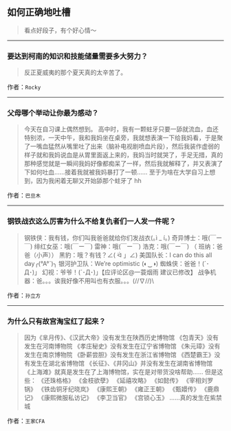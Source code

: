 ## 如何正确地吐槽

> 看点好段子，有个好心情～


 
---

### 要达到柯南的知识和技能储量需要多大努力？

> 反正夏威夷的那个夏天真的太辛苦了。


作者：`Rocky`

---

### 父母哪个举动让你最为感动？

> 今天在自习课上偶然想到。
> 高中时，我有一颗蛀牙只要一舔就流血，血还特别浓，一天中午，我和我妈坐在桌旁，我就想表演一下给我妈看，于是聚了一嘴血猛然从嘴里吐了出来（脑补电视剧喷血片段），然后我装作虚弱的样子就和我妈说血是从胃里面返上来的，我妈当时就哭了，手足无措，真的那种感觉就是一瞬间我妈好像都痴呆了一样，然后我就解释了，并又表演了下如何吐血……接着我就被我妈暴打了一顿……
> 至于为啥在大学自习上想到，因为我闲着无聊又开始舔那个蛀牙了 hh


作者：`巴旦木`

---

### 钢铁战衣这么厉害为什么不给复仇者们一人发一件呢？

> 钢铁侠：我有钱，你们叫我爸爸就给你们发战衣(｡ì _ í｡)
> 奇异博士：哦(￣ー￣)
> 绯红女巫：哦(￣ー￣)
> 雷神：哦(￣ー￣)
> 浩克：哦(￣ー￣) （ 班纳：爸爸（小声））
> 黑豹：哦？有钱？∠( ᐛ 」∠)
> 美国队长：I can do this all day╭(°A°`)╮
> 银河护卫队：We’re optimistic (◐‿◑)
> 蜘蛛侠：爸爸！(´･Д･)」
> 幻视：爷爷！(´･Д･)」【应评论区@一蓑烟雨 建议已修改】
> 战争机器：爸。。。诶我好像不用叫也有衣服。。。\(//∇//)\


作者：`孙立方`

---

### 为什么只有故宫淘宝红了起来？

> 因为《芈月传》、《汉武大帝》没有发生在陕西历史博物馆
> 《包青天》没有发生在河南博物院
> 《孝庄秘史》没有发生在辽宁省博物馆
> 《朱元璋》没有发生在南京博物院
> 《卧薪尝胆》没有发生在浙江省博物馆
> 《西楚霸王》没有发生在湖北省博物馆
> 《长征》、《井冈山》并没有发生在湖南省博物馆
> 《上海滩》就真是发生在了上海博物馆，实在是对带货没啥帮助……
> 但是这些：
> 《还珠格格》
> 《金枝欲孽》
> 《延禧攻略》
> 《如懿传》
> 《宰相刘罗锅》
> 《铁齿铜牙纪晓岚》
> 《康熙王朝》
> 《雍正王朝》
> 《甄嬛传》
> 《鹿鼎记》
> 《康熙微服私访记》
> 《李卫当官》
> 《宫锁心玉》
> ……真的发生在紫禁城


作者：`王家CFA`